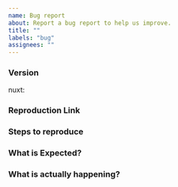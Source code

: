```yaml
---
name: Bug report
about: Report a bug report to help us improve.
title: ""
labels: "bug"
assignees: ""
---
```


<!-- **IMPORTANT!**
Before reporting a bug, please make sure that you have read through our documentation and you think your problem is indeed an issue related to our template. -->

### Version

nuxt: <!-- ex: v2.13.0 -->

### Reproduction Link

<!--
A minimal test case based on one of:
- a GitHub repository that can reproduce the bug
-->

### Steps to reproduce

### What is Expected?

### What is actually happening?
